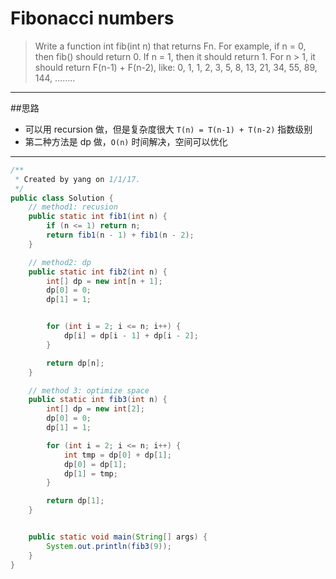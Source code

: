 # Fibonacci numbers

> Write a function int fib(int n) that returns Fn. For example, if n = 0, then fib() should return 0. If n = 1, then it should return 1. For n > 1, it should return F(n-1) + F(n-2), like: 0, 1, 1, 2, 3, 5, 8, 13, 21, 34, 55, 89, 144, ……..

--------
##思路
* 可以用 recursion 做，但是复杂度很大 `T(n) = T(n-1) + T(n-2)` 指数级别
* 第二种方法是 dp 做，`O(n)` 时间解决，空间可以优化

---------


```java
/**
 * Created by yang on 1/1/17.
 */
public class Solution {
    // method1: recusion
    public static int fib1(int n) {
        if (n <= 1) return n;
        return fib1(n - 1) + fib1(n - 2);
    }

    // method2: dp
    public static int fib2(int n) {
        int[] dp = new int[n + 1];
        dp[0] = 0;
        dp[1] = 1;


        for (int i = 2; i <= n; i++) {
            dp[i] = dp[i - 1] + dp[i - 2];
        }

        return dp[n];
    }

    // method 3: optimize space
    public static int fib3(int n) {
        int[] dp = new int[2];
        dp[0] = 0;
        dp[1] = 1;

        for (int i = 2; i <= n; i++) {
            int tmp = dp[0] + dp[1];
            dp[0] = dp[1];
            dp[1] = tmp;
        }

        return dp[1];
    }


    public static void main(String[] args) {
        System.out.println(fib3(9));
    }
}

```

